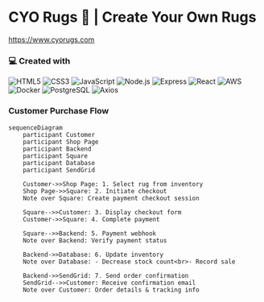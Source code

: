 # CYO Rugs 🧶 | Create Your Own Rugs
https://www.cyorugs.com
### 💻 Created with
![HTML5](https://img.shields.io/badge/HTML5-E34F26?style=for-the-badge&logo=html5&logoColor=white)
![CSS3](https://img.shields.io/badge/CSS3-1572B6?style=for-the-badge&logo=css3&logoColor=white)
![JavaScript](https://img.shields.io/badge/JavaScript-F7DF1E?style=for-the-badge&logo=javascript&logoColor=black)
![Node.js](https://img.shields.io/badge/Node.js-339933?style=for-the-badge&logo=nodedotjs&logoColor=white)
![Express](https://img.shields.io/badge/Express-000000?style=for-the-badge&logo=express&logoColor=white)
![React](https://img.shields.io/badge/React-61DAFB?style=for-the-badge&logo=react&logoColor=black)
![AWS](https://img.shields.io/badge/Amazon_AWS-232F3E?style=for-the-badge&logo=amazon-aws&logoColor=white)
![Docker](https://img.shields.io/badge/Docker-2496ED?style=for-the-badge&logo=docker&logoColor=white)
![PostgreSQL](https://img.shields.io/badge/PostgreSQL-336791?style=for-the-badge&logo=postgresql&logoColor=white)
![Axios](https://img.shields.io/badge/Axios-5A29E4?style=for-the-badge&logo=axios&logoColor=white)

### Customer Purchase Flow
```mermaid
sequenceDiagram
    participant Customer
    participant Shop Page
    participant Backend
    participant Square
    participant Database
    participant SendGrid

    Customer->>Shop Page: 1. Select rug from inventory
    Shop Page->>Square: 2. Initiate checkout
    Note over Square: Create payment checkout session

    Square-->>Customer: 3. Display checkout form
    Customer->>Square: 4. Complete payment

    Square-->>Backend: 5. Payment webhook
    Note over Backend: Verify payment status

    Backend->>Database: 6. Update inventory
    Note over Database: - Decrease stock count<br>- Record sale

    Backend->>SendGrid: 7. Send order confirmation
    SendGrid-->>Customer: Receive confirmation email
    Note over Customer: Order details & tracking info
